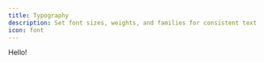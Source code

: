 ```yaml
---
title: Typography
description: Set font sizes, weights, and families for consistent text styling.
icon: font
---
```


Hello!